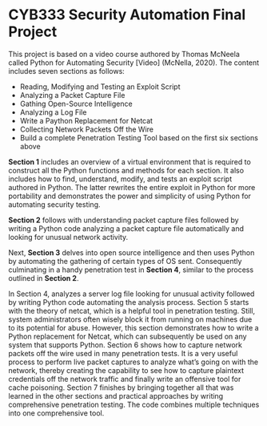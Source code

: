 # CYB333 Security Automation Final Project
<p>This project is based on a video course authored by Thomas McNeela called Python for Automating Security [Video] (McNella, 2020). The content includes seven sections as follows:</p>
<ul>
  <li>Reading, Modifying and Testing an Exploit Script</li>
  <li>Analyzing a Packet Capture File</li>
  <li>Gathing Open-Source Intelligence</li>
  <li>Analyzing a Log File</li>
  <li>Write a Paython Replacement for Netcat</li>
  <li>Collecting Network Packets Off the Wire</li>
  <li>Build a complete Penetration Testing Tool based on the first six sections above</li></ul>
<p><strong>Section 1</strong> includes an overview of a virtual environment that is required to construct all the Python functions and methods for each section. It also includes how to find, understand, modify, and tests an exploit script authored in Python. The latter rewrites the entire exploit in Python for more portability and demonstrates the power and simplicity of using Python for automating security testing.</p>
<p><strong>Section 2</strong> follows with understanding packet capture files followed by writing a Python code analyzing a packet capture file automatically and looking for unusual network activity.</p>
<p>Next, <strong>Section 3</strong> delves into open source intelligence and then uses Python by automating the gathering of certain types of OS sent. Consequently culminating in a handy penetration test in <strong>Section 4</strong>, similar to the process outlined in <strong>Section 2</strong>.</p> 
In Section 4, analyzes a server log file looking for unusual activity followed by writing Python code automating the analysis process. 
Section 5 starts with the theory of netcat, which is a helpful tool in penetration testing. Still, system administrators often wisely block it from running on machines due to its potential for abuse. However, this section demonstrates how to write a Python replacement for Netcat, which can subsequently be used on any system that supports Python.
Section 6 shows how to capture network packets off the wire used in many penetration tests. It is a very useful process to perform live packet captures to analyze what’s going on with the network, thereby creating the capability to see how to capture plaintext credentials off the network traffic and finally write an offensive tool for cache poisoning. 
Section 7 finishes by bringing together all that was learned in the other sections and practical approaches by writing comprehensive penetration testing. The code combines multiple techniques into one comprehensive tool. 

